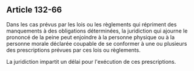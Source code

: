 Article 132-66
----
Dans les cas prévus par les lois ou les règlements qui répriment des manquements
à des obligations déterminées, la juridiction qui ajourne le prononcé de la
peine peut enjoindre à la personne physique ou à la personne morale déclarée
coupable de se conformer à une ou plusieurs des prescriptions prévues par ces
lois ou règlements.

La juridiction impartit un délai pour l'exécution de ces prescriptions.
